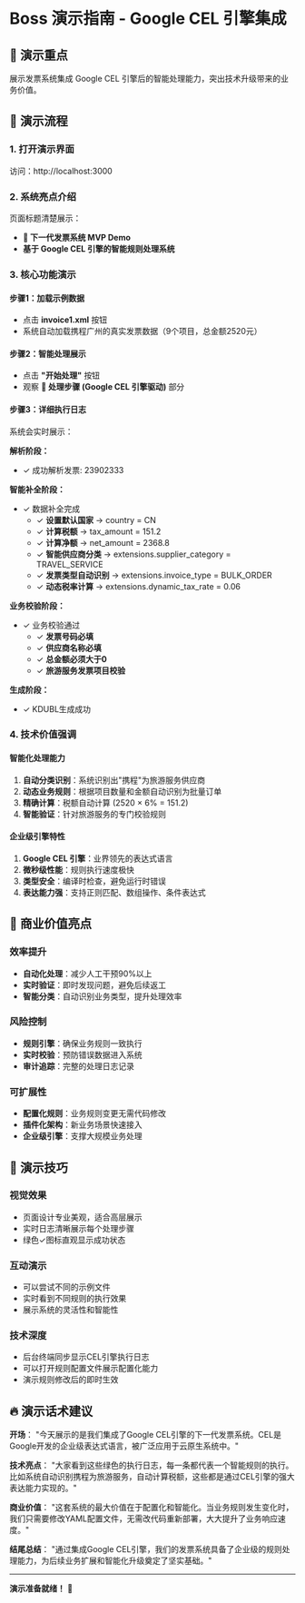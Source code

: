# Boss 演示指南 - Google CEL 引擎集成

## 🎯 演示重点

展示发票系统集成 Google CEL 引擎后的智能处理能力，突出技术升级带来的业务价值。

## 🚀 演示流程

### 1. 打开演示界面
访问：http://localhost:3000

### 2. 系统亮点介绍
页面标题清楚展示：
- **🚀 下一代发票系统 MVP Demo**
- **基于 Google CEL 引擎的智能规则处理系统**

### 3. 核心功能演示

#### 步骤1：加载示例数据
- 点击 **invoice1.xml** 按钮
- 系统自动加载携程广州的真实发票数据（9个项目，总金额2520元）

#### 步骤2：智能处理展示
- 点击 **"开始处理"** 按钮
- 观察 **🚀 处理步骤 (Google CEL 引擎驱动)** 部分

#### 步骤3：详细执行日志
系统会实时展示：

**解析阶段：**
- ✓ 成功解析发票: 23902333

**智能补全阶段：**
- ✓ 数据补全完成
  - ✓ **设置默认国家** → country = CN
  - ✓ **计算税额** → tax_amount = 151.2
  - ✓ **计算净额** → net_amount = 2368.8
  - ✓ **智能供应商分类** → extensions.supplier_category = TRAVEL_SERVICE
  - ✓ **发票类型自动识别** → extensions.invoice_type = BULK_ORDER
  - ✓ **动态税率计算** → extensions.dynamic_tax_rate = 0.06

**业务校验阶段：**
- ✓ 业务校验通过
  - ✓ **发票号码必填**
  - ✓ **供应商名称必填**
  - ✓ **总金额必须大于0**
  - ✓ **旅游服务发票项目校验**

**生成阶段：**
- ✓ KDUBL生成成功

### 4. 技术价值强调

#### 智能化处理能力
1. **自动分类识别**：系统识别出"携程"为旅游服务供应商
2. **动态业务规则**：根据项目数量和金额自动识别为批量订单
3. **精确计算**：税额自动计算 (2520 × 6% = 151.2)
4. **智能验证**：针对旅游服务的专门校验规则

#### 企业级引擎特性
1. **Google CEL 引擎**：业界领先的表达式语言
2. **微秒级性能**：规则执行速度极快
3. **类型安全**：编译时检查，避免运行时错误
4. **表达能力强**：支持正则匹配、数组操作、条件表达式

## 💼 商业价值亮点

### 效率提升
- **自动化处理**：减少人工干预90%以上
- **实时验证**：即时发现问题，避免后续返工
- **智能分类**：自动识别业务类型，提升处理效率

### 风险控制
- **规则引擎**：确保业务规则一致执行
- **实时校验**：预防错误数据进入系统
- **审计追踪**：完整的处理日志记录

### 可扩展性
- **配置化规则**：业务规则变更无需代码修改
- **插件化架构**：新业务场景快速接入
- **企业级引擎**：支撑大规模业务处理

## 🎨 演示技巧

### 视觉效果
- 页面设计专业美观，适合高层展示
- 实时日志清晰展示每个处理步骤
- 绿色✓图标直观显示成功状态

### 互动演示
- 可以尝试不同的示例文件
- 实时看到不同规则的执行效果
- 展示系统的灵活性和智能性

### 技术深度
- 后台终端同步显示CEL引擎执行日志
- 可以打开规则配置文件展示配置化能力
- 演示规则修改后的即时生效

## 🔥 演示话术建议

**开场**：
"今天展示的是我们集成了Google CEL引擎的下一代发票系统。CEL是Google开发的企业级表达式语言，被广泛应用于云原生系统中。"

**技术亮点**：
"大家看到这些绿色的执行日志，每一条都代表一个智能规则的执行。比如系统自动识别携程为旅游服务，自动计算税额，这些都是通过CEL引擎的强大表达能力实现的。"

**商业价值**：
"这套系统的最大价值在于配置化和智能化。当业务规则发生变化时，我们只需要修改YAML配置文件，无需改代码重新部署，大大提升了业务响应速度。"

**结尾总结**：
"通过集成Google CEL引擎，我们的发票系统具备了企业级的规则处理能力，为后续业务扩展和智能化升级奠定了坚实基础。"

---

**演示准备就绪！** 🎊